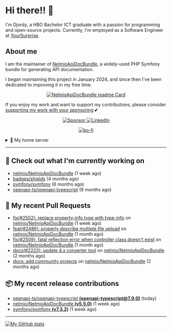 # Hi there!! 👋



I'm Djordy, a HBO Bachelor ICT graduate with a passion for programming and open-source projects.
Currently, I'm employed as a Software Engineer at [YourSurprise](https://www.linkedin.com/company/yoursurprise-com).

## About me
I am the maintainer of [NelmioApiDocBundle](https://github.com/nelmio/NelmioApiDocBundle), a widely-used PHP Symfony bundle for generating API documentation.

I began maintaining this project in January 2024, and since then I've been dedicated to improving it in my free time.

<p align='center'>
    <a href="https://github.com/nelmio/NelmioApiDocBundle">
        <img alt="NelmioApiDocBundle readme Card" src="https://github-readme-stats.vercel.app/api/pin/?username=nelmio&repo=NelmioApiDocBundle&theme=holi&bg_color=00000000" />
    </a>
</p>


If you enjoy my work and want to support my contributions, please consider [supporting my work with your sponsoring](https://github.com/sponsors/DjordyKoert) 💕

<p align='center'>
    <a href="https://github.com/sponsors/DjordyKoert">
        <img alt="Sponsor" src="https://img.shields.io/badge/sponsor-30363D?style=for-the-badge&logo=GitHub-Sponsors&logoColor=#white" />
    </a>
    <a href="https://nl.linkedin.com/in/djordy-koert-0648881a2">
        <img alt="LinkedIn" src="https://img.shields.io/badge/LinkedIn-0077B5?style=for-the-badge&logo=LinkedIn" />
    </a>
</p>
<p align='center'>
    <a href="https://ko-fi.com/P5P7SYBAJ" align='center'>
        <img alt="ko-fi" src="https://ko-fi.com/img/githubbutton_sm.svg" />
    </a>
</p>

<details>
    <summary>🌱 My home server</summary>

<p align='center'>
    <img src="https://img.shields.io/badge/TrueNAS_25.04.RC.1-0095D5?style=for-the-badge&logo=truenas&logoColor=white" />
    <img src="https://img.shields.io/badge/AMD%20Ryzen_7_5700G-ED1C24?style=for-the-badge&logo=amd&logoColor=white" />
    <img src="https://img.shields.io/badge/RAM-32GB-%230071C5?&style=for-the-badge&logoColor=white" />
    <img src="https://img.shields.io/badge/4x_st8000vn004-IronWolf_8TB-5AC710?style=for-the-badge&logo=seagate&logoColor=white" />
</p>

I run a hobby server in my free time, where I host various services.

- [Home Assistant](https://github.com/home-assistant/core)
- [Cloudflared](https://github.com/cloudflare/cloudflared)
- Various *arrs
- [Jellyfin](https://jellyfin.org/)
- [Jellyseerr](https://github.com/Fallenbagel/jellyseerr)
- [Pelican panel & wings](https://pelican.dev/)

</details>

---

## 🔭 Check out what I'm currently working on

- [nelmio/NelmioApiDocBundle](https://github.com/nelmio/NelmioApiDocBundle) (1 week ago)
- [badges/shields](https://github.com/badges/shields) (4 months ago)
- [symfony/symfony](https://github.com/symfony/symfony) (6 months ago)
- [openapi-ts/openapi-typescript](https://github.com/openapi-ts/openapi-typescript) (9 months ago)

## 🔨 My recent Pull Requests

- [fix(#2502): replace property-info type with type-info](https://github.com/nelmio/NelmioApiDocBundle/pull/2526) on [nelmio/NelmioApiDocBundle](https://github.com/nelmio/NelmioApiDocBundle) (1 week ago)
- [feat(#2486): properly describe multiple file upload](https://github.com/nelmio/NelmioApiDocBundle/pull/2511) on [nelmio/NelmioApiDocBundle](https://github.com/nelmio/NelmioApiDocBundle) (1 month ago)
- [fix(#2509): fatal reflection error when controller class doesn&#39;t exist](https://github.com/nelmio/NelmioApiDocBundle/pull/2510) on [nelmio/NelmioApiDocBundle](https://github.com/nelmio/NelmioApiDocBundle) (1 month ago)
- [docs(#2223): update 4.x converter tool](https://github.com/nelmio/NelmioApiDocBundle/pull/2494) on [nelmio/NelmioApiDocBundle](https://github.com/nelmio/NelmioApiDocBundle) (2 months ago)
- [docs: add community projects](https://github.com/nelmio/NelmioApiDocBundle/pull/2493) on [nelmio/NelmioApiDocBundle](https://github.com/nelmio/NelmioApiDocBundle) (2 months ago)

## 📦 My recent release contributions

- [openapi-ts/openapi-typescript **(openapi-typescript@7.9.0)**](https://github.com/openapi-ts/openapi-typescript/releases/tag/openapi-typescript%407.9.0) (today)
- [nelmio/NelmioApiDocBundle **(v5.5.0)**](https://github.com/nelmio/NelmioApiDocBundle/releases/tag/v5.5.0) (1 week ago)
- [symfony/symfony **(v7.3.2)**](https://github.com/symfony/symfony/releases/tag/v7.3.2) (1 week ago)

---

[![My GitHub stats](https://github-readme-stats.vercel.app/api?username=DjordyKoert&theme=holi&bg_color=00000000&rank_icon=github)](https://github.com/anuraghazra/github-readme-stats)

